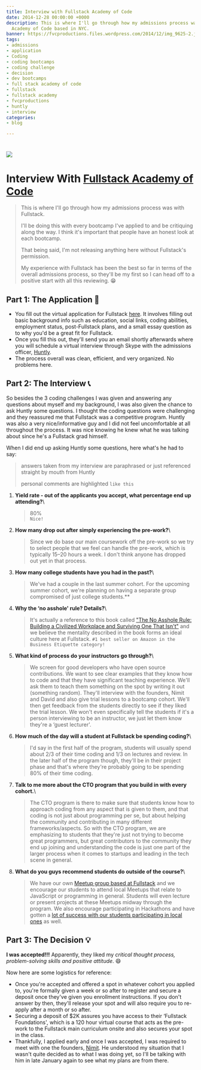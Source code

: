```yaml
---
title: Interview with Fullstack Academy of Code
date: 2014-12-28 00:00:00 +0000
description: This is where I'll go through how my admissions process was with Fullstack
  Academy of Code based in NYC.
banner: https://fvcproductions.files.wordpress.com/2014/12/img_9625-2.jpg
tags:
- admissions
- application
- Coding
- coding bootcamps
- coding challenge
- decision
- dev bootcamps
- full stack academy of code
- fullstack
- fullstack academy
- fvcproductions
- huntly
- interview
categories:
- blog

---
```

# [![](//static.tumblr.com/da3e7f950dc4f48a095f2ed96013ea61/rf1lxme/1gCnf8uce/tumblr_static_eut8x7fhbuo0cccwcg8c8soo8.png)](//static.tumblr.com/da3e7f950dc4f48a095f2ed96013ea61/rf1lxme/1gCnf8uce/tumblr_static_eut8x7fhbuo0cccwcg8c8soo8.png)

# Interview With [Fullstack Academy of Code](//www.fullstackacademy.com "Fullstack Academy of Code")

> This is where I'll go through how my admissions process was with Fullstack.
>
> I'll be doing this with every bootcamp I've applied to and be critiquing along the way. I think it's important that people have an honest look at each bootcamp.
>
> That being said, I'm not releasing anything here without Fullstack's permission.
>
> My experience with Fullstack has been the best so far in terms of the overall admissions process, so they'll be my first so I can head off to a positive start with all this reviewing. 😁

## Part 1: The Application 📝

* You fill out the virtual application for Fullstack [here](//www.fullstackacademy.com/apply "Apply to Fullstack Academy"). It involves filling out basic background info such as education, social links, coding abilities, employment status, post-Fullstack plans, and a small essay question as to why you'd be a great fit for Fullstack.
* Once you fill this out, they'll send you an email shortly afterwards where you will schedule a virtual interview through Skype with the admissions officer, [Huntly](//www.linkedin.com/pub/huntly-mayo-malasky/24/852/b5a "Huntly - Admissions @Fullstack").
* The process overall was clean, efficient, and very organized. No problems here.

## Part 2: The Interview 📞

So besides the 3 coding challenges I was given and answering any questions about myself and my background, I was also given the chance to ask Huntly some questions. I thought the coding questions were challenging and they reassured me that Fullstack was a competitive program. Huntly was also a very nice/informative guy and I did not feel uncomfortable at all throughout the process. It was nice knowing he knew what he was talking about since he's a Fullstack grad himself.

When I did end up asking Huntly some questions, here what's he had to say:

> answers taken from my interview are paraphrased or just referenced straight by mouth from Huntly
>
> personal comments are highlighted `like this`

1. **Yield rate - out of the applicants you accept, what percentage end up attending?**\

   > 80%\
   > `Nice!`

2. **How many drop out after simply experiencing the pre-work?**\

   > Since we do base our main coursework off the pre-work so we try to select people that we feel can handle the pre-work, which is typically 15–20 hours a week. I don't think anyone has dropped out yet in that process.

3. **How many college students have you had in the past?**\

   > We've had a couple in the last summer cohort. For the upcoming summer cohort, we're planning on having a separate group compromised of just college students.\*\*

4. **Why the ‘no asshole' rule? Details?**\

   > It's actually a reference to this book called ["The No Asshole Rule: Building a Civilized Workplace and Surviving One That Isn't"](//www.amazon.com/The-Asshole-Rule-Civilized-Workplace/dp/0446698202 "The Asshole Rule") and we believe the mentality described in the book forms an ideal culture here at Fullstack. `#1 best seller on Amazon in the Business Etiquette category!`

5. **What kind of process do your instructors go through?**\

   > We screen for good developers who have open source contributions. We want to see clear examples that they know how to code and that they have significant teaching experience. We'll ask them to teach them something on the spot by writing it out (something random). They'll interview with the founders, Nimit and David and also give trial lessons to a bootcamp cohort. We'll then get feedback from the students directly to see if they liked the trial lesson. We won't even specifically tell the students if it's a person interviewing to be an instructor, we just let them know they're a ‘guest lecturer'.

6. **How much of the day will a student at Fullstack be spending coding?**\

   > I'd say in the first half of the program, students will usually spend about 2/3 of their time coding and 1/3 on lectures and review. In the later half of the program though, they'll be in their project phase and that's where they're probably going to be spending 80% of their time coding.

7. **Talk to me more about the CTO program that you build in with every cohort.**\

   > The CTO program is there to make sure that students know how to approach coding from any aspect that is given to them, and that coding is not just about programming per se, but about helping the community and contributing in many different frameworks/aspects. So with the CTO program, we are emphasizing to students that they're just not trying to become great programmers, but great contributors to the community they end up joining and understanding the code is just one part of the larger process when it comes to startups and leading in the tech scene in general.

8. **What do you guys recommend students do outside of the course?**\

   > We have our own [Meetup group based at Fullstack](//www.meetup.com/fullstack-javascript/ "Fullstack Meetup") and we encourage our students to attend local Meetups that relate to JavaScript or programming in general. Students will even lecture or present projects at these Meetups midway through the program. We also encourage participating in Hackathons and have gotten a [lot of success with our students participating in local ones](//blog.fullstackacademy.com/post/78441810309/hacks-through-history "Hackathons @Fullstack") as well.

## Part 3: The Decision 💡

**I was accepted!!!** Apparently, they liked my _critical thought process, problem-solving skills and positive attitude_. 😄

Now here are some logistics for reference:

* Once you're accepted and offered a spot in whatever cohort you applied to, you're formally given a week or so after to register and secure a deposit once they've given you enrollment instructions. If you don't answer by then, they'll release your spot and will also require you to re-apply after a month or so after.
* Securing a deposit of \$2K assures you have access to their ‘Fullstack Foundations', which is a 120 hour virtual course that acts as the pre-work to the Fullstack main curriculum onsite and also secures your spot in the class.
* Thankfully, I applied early and once I was accepted, I was required to meet with one the founders, [Nimit](//twitter.com/nimit "Nimit - Founder @Fullstack"). He understood my situation that I wasn't quite decided as to what I was doing yet, so I'll be talking with him in late January again to see what my plans are from there.
